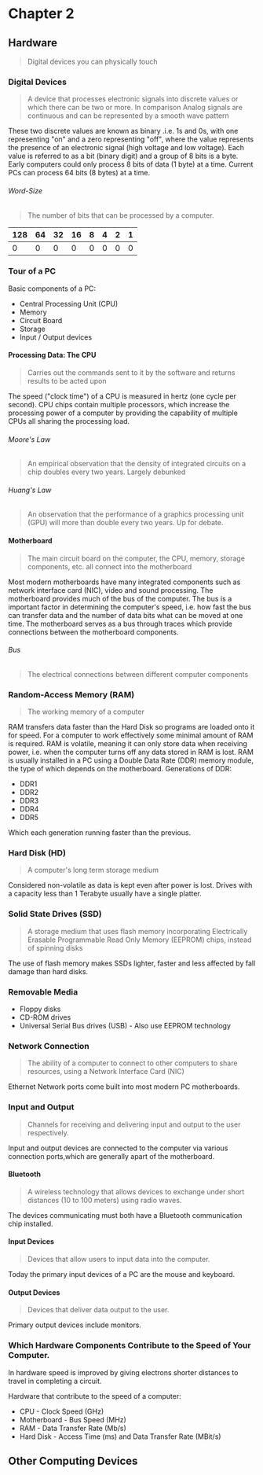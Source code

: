 # Chapter 2

## Hardware

> Digital devices you can physically touch

### Digital Devices

> A device that processes electronic signals into discrete values or which there can be two or more. In comparison Analog signals are continuous and can be represented by a smooth wave pattern

These two discrete values are known as binary .i.e. 1s and 0s, with one representing "on" and a zero representing "off", where the value represents the presence of an electronic signal (high voltage and low voltage).
Each value is referred to as a bit (binary digit) and a group of 8 bits is a byte. Early computers could only process 8 bits of data (1 byte) at a time. Current PCs can process 64 bits (8 bytes) at a time.

###### Word-Size

> The number of bits that can be processed by a computer.

| 128 | 64  | 32  | 16  | 8   | 4   | 2   | 1   |
| --- | --- | --- | --- | --- | --- | --- | --- |
| 0   | 0   | 0   | 0   | 0   | 0   | 0   | 0   |

### Tour of a PC

Basic components of a PC:

-   Central Processing Unit (CPU)
-   Memory
-   Circuit Board
-   Storage
-   Input / Output devices

#### Processing Data: The CPU

> Carries out the commands sent to it by the software and returns results to be acted upon

The speed ("clock time") of a CPU is measured in hertz (one cycle per second). CPU chips contain multiple processors, which increase the processing power of a computer by providing the capability of multiple CPUs all sharing the processing load.

###### Moore's Law

> An empirical observation that the density of integrated circuits on a chip doubles every two years. Largely debunked

###### Huang's Law

> An observation that the performance of a graphics processing unit (GPU) will more than double every two years. Up for debate.

#### Motherboard

> The main circuit board on the computer, the CPU, memory, storage components, etc. all connect into the motherboard

Most modern motherboards have many integrated components such as network interface card (NIC), video and sound processing. The motherboard provides much of the bus of the computer. The bus is a important factor in determining the computer's speed, i.e. how fast the bus can transfer data and the number of data bits what can be moved at one time. The motherboard serves as a bus through traces which provide connections between the motherboard components.

###### Bus

> The electrical connections between different computer components

### Random-Access Memory (RAM)

> The working memory of a computer

RAM transfers data faster than the Hard Disk so programs are loaded onto it for speed. For a computer to work effectively some minimal amount of RAM is required. RAM is volatile, meaning it can only store data when receiving power, i.e. when the computer turns off any data stored in RAM is lost. RAM is usually installed in a PC using a Double Data Rate (DDR) memory module, the type of which depends on the motherboard. Generations of DDR:

-   DDR1
-   DDR2
-   DDR3
-   DDR4
-   DDR5

Which each generation running faster than the previous.

### Hard Disk (HD)

> A computer's long term storage medium

Considered non-volatile as data is kept even after power is lost. Drives with a capacity less than 1 Terabyte usually have a single platter.

### Solid State Drives (SSD)

> A storage medium that uses flash memory incorporating Electrically Erasable Programmable Read Only Memory (EEPROM) chips, instead of spinning disks

The use of flash memory makes SSDs lighter, faster and less affected by fall damage than hard disks.

### Removable Media

-   Floppy disks
-   CD-ROM drives
-   Universal Serial Bus drives (USB) - Also use EEPROM technology

### Network Connection

> The ability of a computer to connect to other computers to share resources, using a Network Interface Card (NIC)

Ethernet Network ports come built into most modern PC motherboards.

### Input and Output

> Channels for receiving and delivering input and output to the user respectively.

Input and output devices are connected to the computer via various connection ports,which are generally apart of the motherboard.

#### Bluetooth

> A wireless technology that allows devices to exchange under short distances (10 to 100 meters) using radio waves.

The devices communicating must both have a Bluetooth communication chip installed.

#### Input Devices

> Devices that allow users to input data into the computer.

Today the primary input devices of a PC are the mouse and keyboard.

#### Output Devices

> Devices that deliver data output to the user.

Primary output devices include monitors.

### Which Hardware Components Contribute to the Speed of Your Computer.

In hardware speed is improved by giving electrons shorter distances to travel in completing a circuit.

Hardware that contribute to the speed of a computer:

-   CPU - Clock Speed ($\text{GHz}$)
-   Motherboard - Bus Speed ($\text{MHz}$)
-   RAM - Data Transfer Rate ($\text{Mb/s}$)
-   Hard Disk - Access Time (ms) and Data Transfer Rate ($\text{MBit/s}$)

## Other Computing Devices
